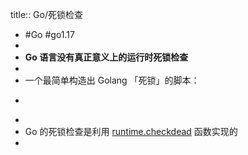title:: Go/死锁检查

- #Go #go1.17
-
- **Go 语言没有真正意义上的运行时死锁检查**
-
- 一个最简单构造出 Golang 「死锁」的脚本：
- ```go
  ```
-
- Go 的死锁检查是利用 [runtime.checkdead](https://github.com/golang/go/blob/go1.17.8/src/runtime/proc.go#L5206) 函数实现的
-